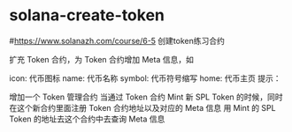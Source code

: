 # solana-create-token

#https://www.solanazh.com/course/6-5
创建token练习合约

扩充 Token 合约，为 Token 合约增加 Meta 信息，如

icon: 代币图标
name: 代币名称
symbol: 代币符号缩写
home: 代币主页
提示：

增加一个 Token 管理合约
当通过 Token 合约 Mint 新 SPL Token 的时候，同时在这个新合约里面注册 Token 合约地址以及对应的 Meta 信息
用 Mint 的 SPL Token 的地址去这个合约中去查询 Meta 信息
